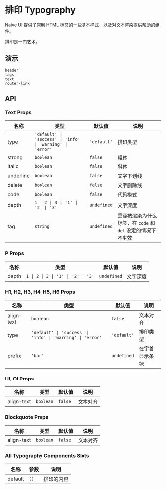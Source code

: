 # 排印 Typography

Naive UI 提供了常用 HTML 标签的一些基本样式，以及对文本渲染提供帮助的组件。

排印是一门艺术。

## 演示

```demo
header
tags
text
router-link
```

## API

### Text Props

| 名称 | 类型 | 默认值 | 说明 |
| --- | --- | --- | --- |
| type | `'default' \| 'success' \| 'info' \| 'warning' \| 'error'` | `'default'` | 排印类型 |
| strong | `boolean` | `false` | 粗体 |
| italic | `boolean` | `false` | 斜体 |
| underline | `boolean` | `false` | 文字下划线 |
| delete | `boolean` | `false` | 文字删除线 |
| code | `boolean` | `false` | 代码模式 |
| depth | `1 \| 2 \| 3 \| '1' \| '2' \| '3'` | `undefined` | 文字深度 |
| tag | `string` | `undefined` | 需要被渲染为什么标签，在 `code` 和 `del` 设定的情况下不生效 |

### P Props

| 名称  | 类型                               | 默认值      | 说明     |
| ----- | ---------------------------------- | ----------- | -------- |
| depth | `1 \| 2 \| 3 \| '1' \| '2' \| '3'` | `undefined` | 文字深度 |

### H1, H2, H3, H4, H5, H6 Props

| 名称 | 类型 | 默认值 | 说明 |
| --- | --- | --- | --- |
| align-text | `boolean` | `false` | 文本对齐 |
| type | `'default' \| 'success' \| 'info' \| 'warning' \| 'error'` | `'default'` | 排印类型 |
| prefix | `'bar'` | `undefined` | 在字首显示条块 |

### Ul, Ol Props

| 名称       | 类型      | 默认值  | 说明     |
| ---------- | --------- | ------- | -------- |
| align-text | `boolean` | `false` | 文本对齐 |

### Blockquote Props

| 名称       | 类型      | 默认值  | 说明     |
| ---------- | --------- | ------- | -------- |
| align-text | `boolean` | `false` | 文本对齐 |

### All Typography Components Slots

| 名称    | 参数 | 说明       |
| ------- | ---- | ---------- |
| default | `()` | 排印的内容 |

